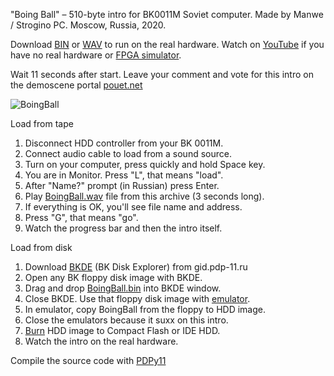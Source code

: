"Boing Ball" – 510-byte intro for BK0011M Soviet computer. Made by Manwe / Strogino PC. Moscow, Russia, 2020.

Download [BIN](https://github.com/Manwe-SandS/BoingBall/releases/download/PDP11/BoingBall.bin) or [WAV](https://github.com/Manwe-SandS/BoingBall/releases/download/PDP11/BoingBall.wav) to run on the real hardware. Watch on [YouTube](https://www.youtube.com/watch?v=4oOuhyoB1hw) if you have no real hardware or [FPGA simulator](https://github.com/MiSTer-devel/BK0011M_MiSTer/tree/master).

Wait 11 seconds after start. Leave your comment and vote for this intro on the demoscene portal [pouet.net](https://www.pouet.net/prod.php?which=87736)

![BoingBall](https://github.com/user-attachments/assets/a5adb3b5-6721-48a6-8bc2-7039b3b73665)

Load from tape
1. Disconnect HDD controller from your BK 0011M.
2. Connect audio cable to load from a sound source.
3. Turn on your computer, press quickly and hold Space key.
4. You are in Monitor. Press "L", that means "load".
5. After "Name?" prompt (in Russian) press Enter.
6. Play [BoingBall.wav](https://github.com/Manwe-SandS/BoingBall/releases/download/PDP11/BoingBall.wav) file from this archive (3 seconds long).
7. If everything is OK, you'll see file name and address.
8. Press "G", that means "go".
9. Watch the progress bar and then the intro itself.


Load from disk
1. Download [BKDE](https://gid.pdp-11.ru/f/BKDE.7z) (BK Disk Explorer) from gid.pdp-11.ru
2. Open any BK floppy disk image with BKDE.
3. Drag and drop [BoingBall.bin](https://github.com/Manwe-SandS/BoingBall/releases/download/PDP11/BoingBall.bin) into BKDE window.
4. Close BKDE. Use that floppy disk image with [emulator](https://gid.pdp-11.ru/bkemu.html).
5. In emulator, copy BoingBall from the floppy to HDD image.
6. Close the emulators because it suxx on this intro.
7. [Burn](https://etcher.balena.io) HDD image to Compact Flash or IDE HDD.
8. Watch the intro on the real hardware.

Compile the source code with [PDPy11](https://github.com/pdpy11/pdpy11)
